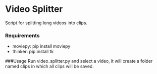 # Video Splitter
Script for splitting long videos into clips.

### Requirements
- moviepy: pip install moviepy
- thinker: pip install tk

###Usage
Run video_splitter.py and select a video, it will create a folder named clips in which all clips will be saved.
